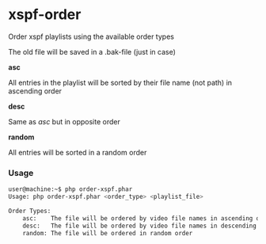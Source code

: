 # xspf-order
Order xspf playlists using the available order types

The old file will be saved in a .bak-file (just in case)



**asc**

All entries in the playlist will be sorted by their file name (not path) in ascending order


**desc**

Same as *asc* but in opposite order


**random**

All entries will be sorted in a random order



### Usage

```bash
user@machine:~$ php order-xspf.phar
Usage: php order-xspf.phar <order_type> <playlist_file>

Order Types:
    asc:    The file will be ordered by video file names in ascending order
    desc:   The file will be ordered by video file names in descending order
    random: The file will be ordered in random order
```
